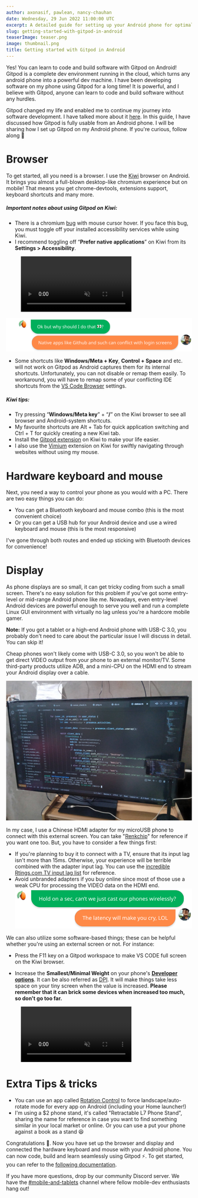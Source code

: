 ```yaml
---
author: axonasif, pawlean, nancy-chauhan
date: Wednesday, 29 Jun 2022 11:00:00 UTC
excerpt: A detailed guide for setting up your Android phone for optimal development experience with Gitpod
slug: getting-started-with-gitpod-in-android
teaserImage: teaser.png
image: thumbnail.png
title: Getting started with Gitpod in Android
---
```


<script context="module">
  export const prerender = true;
</script>

Yes! You can learn to code and build software with Gitpod on Android! Gitpod is a complete dev environment running in the cloud, which turns any android phone into a powerful dev machine. I have been developing software on my phone using Gitpod for a long time! It is powerful, and I believe with Gitpod, anyone can learn to code and build software without any hurdles.

Gitpod changed my life and enabled me to continue my journey into software development. I have talked more about it [here](../blog/software-development-from-my-android-phone-at-datacenter-speeds). In this guide, I have discussed how Gitpod is fully usable from an Android phone. I will be sharing how I set up Gitpod on my Android phone. If you're curious, follow along 🚀

# Browser

To get started, all you need is a browser. I use the [Kiwi](https://kiwibrowser.com/) browser on Android. It brings you almost a full-blown desktop-like chromium experience but on mobile! That means you get chrome-devtools, extensions support, keyboard shortcuts and many more.

##### Important notes about using Gitpod on Kiwi:

- There is a chromium [bug](https://bugs.chromium.org/p/chromium/issues/detail?id=1202651) with mouse cursor hover. If you face this bug, you must toggle off your installed accessibility services while using Kiwi.
- I recommend toggling off “**Prefer native applications**” on Kiwi from its **Settings > Accessibility**.
<figure>
<video preload="metadata" controls muted class="shadow-medium w-full rounded-xl max-w-3xl mt-x-small" alt="Toggle off auto native app opening" src="/images/guides/getting-started-with-gitpod-in-android/kiwi_settings.mp4"></video>
</figure>

![conversation 1](../../../../static/images/guides/getting-started-with-gitpod-in-android/convo.svg "kumquat asks")

- Some shortcuts like **Windows/Meta + Key**, **Control + Space** and etc. will not work on Gitpod as Android captures them for its internal shortcuts. Unfortunately, you can not disable or remap them easily. To workaround, you will have to remap some of your conflicting IDE shortcuts from the [VS Code Browser](https://www.gitpod.io/docs/ides-and-editors/vscode-browser) settings.

##### Kiwi tips:

- Try pressing “**Windows/Meta key**” + “**/**” on the Kiwi browser to see all browser and Android-system shortcuts.
- My favourite shortcuts are Alt + Tab for quick application switching and Ctrl + T for quickly creating a new Kiwi tab.
- Install the [Gitpod extension](https://chrome.google.com/webstore/detail/gitpod-always-ready-to-co/dodmmooeoklaejobgleioelladacbeki) on Kiwi to make your life easier.
- I also use the [Vimium](https://chrome.google.com/webstore/detail/vimium/dbepggeogbaibhgnhhndojpepiihcmeb?hl=en) extension on Kiwi for swiftly navigating through websites without using my mouse.

# Hardware keyboard and mouse

Next, you need a way to control your phone as you would with a PC. There are two easy things you can do:

- You can get a Bluetooth keyboard and mouse combo (this is the most convenient choice)
- Or you can get a USB hub for your Android device and use a wired keyboard and mouse (this is the most responsive)

I've gone through both routes and ended up sticking with Bluetooth devices for convenience!

# Display

As phone displays are so small, it can get tricky coding from such a small screen. There's no easy solution for this problem if you've got some entry-level or mid-range Android phone like me. Nowadays, even entry-level Android devices are powerful enough to serve you well and run a complete Linux GUI environment with virtually no lag unless you're a hardcore mobile gamer.

**Note:** If you got a tablet or a high-end Android phone with USB-C 3.0, you probably don't need to care about the particular issue I will discuss in detail. You can skip it!

Cheap phones won't likely come with USB-C 3.0, so you won't be able to get direct VIDEO output from your phone to an external monitor/TV. Some third-party products utilize ADB, and a mini-CPU on the HDMI end to stream your Android display over a cable.

![external monitor](../../../../static/images/guides/getting-started-with-gitpod-in-android/external_monitor.jpg "external monitor setup with android")

In my case, I use a Chinese HDMI adapter for my microUSB phone to connect with this external screen. You can take "[Renkchip](https://www.amazon.com/dp/B08DLJCV55/)" for reference if you want one too. But, you have to consider a few things first:

- If you're planning to buy it to connect with a TV, ensure that its input lag isn't more than 15ms. Otherwise, your experience will be terrible combined with the adapter input lag. You can use the [incredible Rtings.com TV input lag list](https://www.rtings.com/tv/tests/inputs/input-lag) for reference.
- Avoid unbranded adapters if you buy online since most of those use a weak CPU for processing the VIDEO data on the HDMI end.
  ![conversation 2](../../../../static/images/guides/getting-started-with-gitpod-in-android/convo2.svg "kumquat asks")

We can also utilize some software-based things; these can be helpful whether you're using an external screen or not. For instance:

- Press the F11 key on a Gitpod workspace to make VS CODE full screen on the Kiwi browser.

- Increase the **Smallest/Minimal Weight** on your phone's [**Developer options**](https://developer.android.com/studio/debug/dev-options#enable). It can be also referred as [DPI](https://en.wikipedia.org/wiki/Dots_per_inch). It will make things take less space on your tiny screen when the value is increased. **Please remember that it can brick some devices when increased too much, so don't go too far.**
<figure>
<video preload="metadata" controls muted class="shadow-medium w-full rounded-xl max-w-3xl mt-x-small" alt="modify DPI without root" src="/images/guides/getting-started-with-gitpod-in-android/modify_dpi.mp4"></video>
</figure>

# Extra Tips & tricks

- You can use an app called [Rotation Control](https://play.google.com/store/apps/details?id=org.crape.rotationcontrol) to force landscape/auto-rotate mode for every app on Android (including your Home launcher!)
- I'm using a $2 phone stand, it's called "Retractable L7 Phone Stand", sharing the name for reference in case you want to find something similar in your local market or online. Or you can use a put your phone against a book as a stand 😆

Congratulations 🎉. Now you have set up the browser and display and connected the hardware keyboard and mouse with your Android phone. You can now code, build and learn seamlessly using Gitpod ⚡️. To get started, you can refer to the [following documentation](https://www.gitpod.io/docs/getting-started).

If you have more questions, drop by our community Discord server. We have the [#mobile-and-tablets](https://discord.com/channels/816244985187008514/890901203624534026) channel where fellow mobile-dev enthusiasts hang out!
